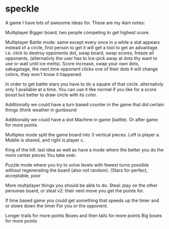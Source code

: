 speckle
=======

A game I have lots of awesome ideas for. These are my 4am notes:

Multiplayer
Bigger board, two people competing to get highest score.

Multiplayer Battle mode:
same except every once in a while a stat appears instead of a circle,
first person to get it will get a tool to get an advantage. I.e. click
to destroy opponents dot, swap board, swap scores, freeze all
opponents, (alternativly the user has to Ice-pick away at dots thy want to use
or wait until ice melts). Score increase, swap your own dots,
sabagatage, the next time opponent clicks one of their dots it will
change colors, they won't know it happened.

In order to get battle stars you have to do a square of that circle.
alternativly only 1 available at a time. You can use it like normal if you like
for a score boost but better to draw circle with its color.

Additionally we could have a turn based counter in the game that did
certain things (think weather in gunbound

Additionally we could have a slot
Machine in game (battle). Or after game for more points

Multiples mode split the game board into 3 vertical pieces. Left is
player a. Middle is shared, and right is player c.

King of the hill: last idea as well as have a mode where the better
you do the more center pieces You take over.

Puzzle mode where you try to solve levels with fewest turns possible
without regenerating the board (also not random). (Stars for perfect,
acceptable, poor

More multiplayer things you should be able to do. Steal: play on the
other personas board, or steal v2: their next move you get the points
for.

If time based game you could get something that speeds up the timer
and or slows down the timer
For you or the opponent.

Longer trails for more points
Boxes and then tails for more points
Big boxes for more points

